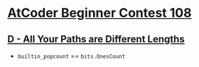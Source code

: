 # [AtCoder Beginner Contest 108](https://atcoder.jp/contests/abc108)

## [D - All Your Paths are Different Lengths](https://atcoder.jp/contests/abc108/tasks/arc102_b)
- `builtin_popcount` == `bits.OnesCount`
